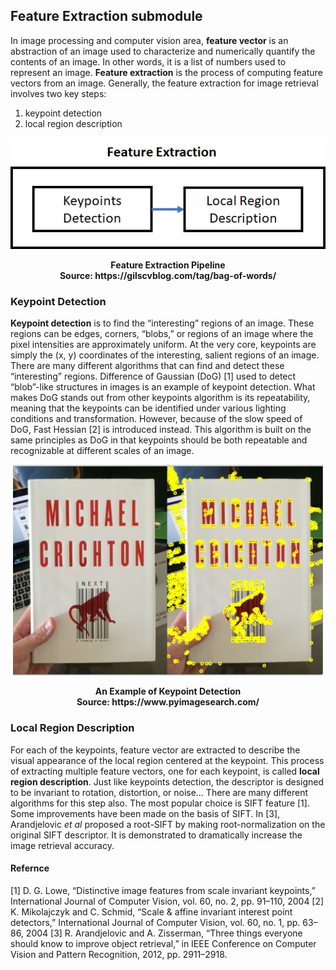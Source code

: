 ## Feature Extraction submodule
In image processing and computer vision area, **feature vector** is an abstraction of an image used to characterize and numerically quantify the contents of an image. In other words, it is a list of numbers used to represent an image. **Feature extraction** is the process of computing feature vectors from an image. Generally, the feature extraction for image retrieval involves two key steps: 
1. keypoint detection
2. local region description

<p align="center">
    <img src="https://github.com/khanhducle/khanhducle.github.io/blob/master/images/feature_extraction1.png">
</p>
<p align="center">
    <b>Feature Extraction Pipeline <br/><b>Source: https://gilscvblog.com/tag/bag-of-words/</b></b>
</p>

### Keypoint Detection
**Keypoint detection** is to find the “interesting” regions of an image. These regions can be edges, corners, “blobs,” or regions of an image where the pixel intensities are approximately uniform. At the very core, keypoints are simply the (x, y) coordinates of the interesting, salient regions of an image. 
There are many different algorithms that can find and detect these “interesting” regions. Difference of Gaussian (DoG) [1] used to detect “blob”-like structures in images is an example of keypoint detection. What makes DoG stands out from other keypoints algorithm is its repeatability, meaning that the keypoints can be identified under various lighting conditions and transformation. However, because of the slow speed of DoG, Fast Hessian [2] is introduced instead. This algorithm is built on the same principles as DoG in that keypoints should be both repeatable and recognizable at different scales of an image.

<p align="center">
    <img src="https://github.com/khanhducle/khanhducle.github.io/blob/master/images/keypoint_detection.png">
</p>
<p align="center">
    <b>An Example of Keypoint Detection <br/><b>Source: https://www.pyimagesearch.com/</b></b>
</p>

### Local Region Description
For each of the keypoints, feature vector are extracted to describe the visual appearance of the local region centered at the keypoint. This process of extracting multiple feature vectors, one for each keypoint, is called **local region description**. 
Just like keypoints detection, the descriptor is designed to be invariant to rotation, distortion, or noise… There are many different algorithms for this step also. The most popular choice is SIFT feature [1]. Some improvements have been made on the basis of SIFT. In [3], Arandjelovic *et al* proposed a root-SIFT by making root-normalization on the original SIFT descriptor. It is demonstrated to dramatically increase the image retrieval accuracy.

#### Refernce
[1] D. G. Lowe, “Distinctive image features from scale invariant keypoints,” International Journal of Computer Vision, vol. 60, no. 2, pp. 91–110, 2004
[2] K. Mikolajczyk and C. Schmid, “Scale & affine invariant interest point detectors,” International Journal of Computer Vision, vol. 60, no. 1, pp. 63–86, 2004
[3] R. Arandjelovic and A. Zisserman, “Three things everyone should know to improve object retrieval,” in IEEE Conference on Computer Vision and Pattern Recognition, 2012, pp. 2911–2918.
